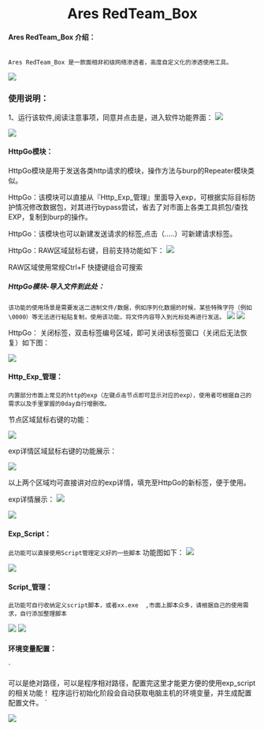 # <center>Ares RedTeam_Box</center>

#### Ares RedTeam_Box 介绍：

```

Ares RedTeam_Box 是一款面相非初级网络渗透者，高度自定义化的渗透使用工具。

```
![](./img/000.png)

### 使用说明：

1、运行该软件,阅读注意事项，同意并点击是，进入软件功能界面：
![](./img/1.png)

![](./img/2.png)

#### HttpGo模块：
HttpGo模块是用于发送各类http请求的模块，操作方法与burp的Repeater模块类似。

HttpGo：该模块可以直接从『Http_Exp_管理』里面导入exp，可根据实际目标防护情况修改数据包，对其进行bypass尝试，省去了对市面上各类工具抓包/查找EXP，复制到burp的操作。

HttpGo：该模块也可以新建发送请求的标签,点击（.....）可新建请求标签。

HttpGo：RAW区域鼠标右键，目前支持功能如下：
![](./img/3.png)

RAW区域使用常规Ctrl+F 快捷键组合可搜索

##### HttpGo模块-导入文件到此处：
`
该功能的使用场景是需要发送二进制文件/数据，例如序列化数据的时候，某些特殊字符（例如\0000）等无法进行粘贴复制，使用该功能，将文件内容导入到光标处再进行发送。
`
![](./img/5.png)
![](./img/5-1.png)



HttpGo： 关闭标签，双击标签编号区域，即可关闭该标签窗口（关闭后无法恢复）如下图：

![](./img/4.png)


#### Http_Exp_管理：

`
内置部分市面上常见的http的exp（左键点击节点即可显示对应的exp），使用者可根据自己的需求以及手里掌握的0day自行增删改。
`

节点区域鼠标右键的功能：

![](./img/6.png)

exp详情区域鼠标右键的功能展示：

![](./img/7.png)

以上两个区域均可直接讲对应的exp详情，填充至HttpGo的新标签，便于使用。

exp详情展示：
![](./img/8.png)

![](./img/8-1.png)

#### Exp_Script：

`
此功能可以直接使用Script管理定义好的一些脚本
`
功能图如下：
![](./img/9.png)

![](./img/11.png)


#### Script_管理：
`
此功能可自行收纳定义script脚本，或者xx.exe  ,市面上脚本众多，请根据自己的使用需求，自行添加整理脚本
`

![](./img/10.png)
![](./img/12.png)

#### 环境变量配置：

`

可以是绝对路径，可以是程序相对路径，配置完这里才能更方便的使用exp_script的相关功能！
程序运行初始化阶段会自动获取电脑主机的环境变量，并生成配置配置文件。
`

![](./img/13.png)

